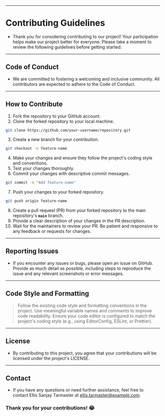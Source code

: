 ***
# Contributing Guidelines

- Thank you for considering contributing to our project! Your participation helps make our project better for everyone. Please take a moment to review the following guidelines before getting started.

---
## Code of Conduct
- We are committed to fostering a welcoming and inclusive community. All contributors are expected to adhere to the Code of Conduct.

---
## How to Contribute
1. Fork the repository to your GitHub account.
2. Clone the forked repository to your local machine.
```bash
git clone https://github.com/your-username/repository.git
```
3. Create a new branch for your contribution.
```bash
git checkout -b feature-name
```
4. Make your changes and ensure they follow the project's coding style and conventions.
5. Test your changes thoroughly.
6. Commit your changes with descriptive commit messages.
```bash
git commit -m "Add feature-name"
```
7. Push your changes to your forked repository.
```bash
git push origin feature-name
```
8. Create a pull request (PR) from your forked repository to the main repository's **```main```** branch.
9. Provide a clear description of your changes in the PR description.
10. Wait for the maintainers to review your PR. Be patient and responsive to any feedback or requests for changes.

---
## Reporting Issues
- If you encounter any issues or bugs, please open an issue on GitHub. Provide as much detail as possible, including steps to reproduce the issue and any relevant screenshots or error messages.

---
## Code Style and Formatting
> Follow the existing code style and formatting conventions in the project.
> Use meaningful variable names and comments to improve code readability.
> Ensure your code editor is configured to match the project's coding style (e.g., using EditorConfig, ESLint, or Prettier).

---
## License
- By contributing to this project, you agree that your contributions will be licensed under the project's LICENSE.

---
## Contact
- If you have any questions or need further assistance, feel free to contact Ellis Sanjay Tarmaster at ellis.tarmaster@example.com.


### Thank you for your contributions! :joy: